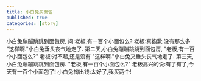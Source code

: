 ```yaml
---
title: 小白兔买面包
published: true
categories: [story]
---
```


小白兔蹦蹦跳跳到面包房,
问:老板,有一百个小面包么?
老板:真抱歉,没有那么多
"这样啊."小白兔垂头丧气地走了.
第二天,小白兔蹦蹦跳跳到面包房,
"老板,有一百个小面包么?"
老板:对不起,还是没有
"这样啊."小白兔又垂头丧气地走了.
第三天,小白兔蹦蹦跳跳到面包房.
"老板,有一百个小面包么?"
老板高兴的说:有了有了,今天有一百个小面包了!
小白兔掏出钱:太好了,我买两个!

